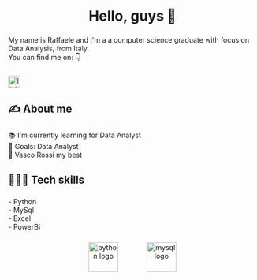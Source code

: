 <h1 align="center">Hello, guys 👋</h1>

###

<p align="left">My name is Raffaele and I'm a a computer science graduate with focus on Data Analysis, from Italy.<br>You can find me on:    👇</p>

###

<div align="left">
  <a href="https://www.linkedin.com/in/raffaele-de-stefano-6462b0260/" target="_blank">
    <img src="https://img.shields.io/static/v1?message=LinkedIn&logo=linkedin&label=&color=0077B5&logoColor=white&labelColor=&style=flat" height="24" alt="linkedin logo"  />
  </a>
</div>

###

<h2 align="left">✍ About me</h2>

###

<p align="left">📚 I'm currently learning for Data Analyst<br>🎯 Goals: Data Analyst<br>🎸 Vasco Rossi my best</p>

###

<h2 align="left">👨🏼‍💻 Tech skills</h2>

###

<p align="left">- Python<br>- MySql<br>- Excel<br>- PowerBi</p>

###

<div align="center">
  <img src="https://skillicons.dev/icons?i=py" height="60" alt="python logo"  />
  <img width="50" />
  <img src="https://cdn.jsdelivr.net/gh/devicons/devicon/icons/mysql/mysql-original-wordmark.svg" height="60" alt="mysql logo"  />
</div>

###
